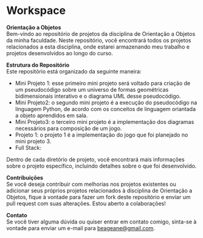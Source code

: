 # Workspace
**Orientação a Objetos**  
Bem-vindo ao repositório de projetos da disciplina de Orientação a Objetos da minha faculdade. Neste repositório, você encontrará todos os projetos relacionados a esta disciplina, onde estarei armazenando meu trabalho e projetos desenvolvidos ao longo do curso.

**Estrutura do Repositório**   
Este repositório está organizado da seguinte maneira:
- Mini Projeto 1: esse primeiro mini projeto será voltado para criação de um pseudocódigo sobre um universo de formas geométricas bidimensionais interativo e o diagrama UML desse pseudocódigo.
- Mini Projeto2: o segundo mini projeto é a execução do pseudocódigo na linguagem Python, de acordo com os conceitos de linguagem oriantada a objeto aprendidos em sala.
- Mini Projeto3: o terceiro mini projeto é a implementação dos diagramas necessários para composição de um jogo.
- Projeto 1: o projeto 1 é a implementação do jogo que foi planejado no mini projeto 3.
- Full Stack:

Dentro de cada diretório de projeto, você encontrará mais informações sobre o projeto específico, incluindo detalhes sobre o que foi desenvolvido.

**Contribuições**  
Se você deseja contribuir com melhorias nos projetos existentes ou adicionar seus próprios projetos relacionados à disciplina de Orientação a Objetos, fique à vontade para fazer um fork deste repositório e enviar um pull request com suas alterações. Estou aberto a colaborações!

**Contato**  
Se você tiver alguma dúvida ou quiser entrar em contato comigo, sinta-se à vontade para enviar um e-mail para beageane@gmail.com.
